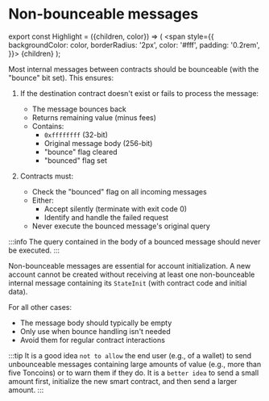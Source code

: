 # Non-bounceable messages

export const Highlight = ({children, color}) => (
<span
style={{
backgroundColor: color,
borderRadius: '2px',
color: '#fff',
padding: '0.2rem',
}}>
{children}
</span>
);

Most internal messages between contracts should be bounceable (with the "bounce" bit set). This ensures:

1. If the destination contract doesn't exist or fails to process the message:

   - The message bounces back
   - Returns remaining value (minus fees)
   - Contains:
     - `0xffffffff` (32-bit)
     - Original message body (256-bit)
     - "bounce" flag cleared
     - "bounced" flag set

2. Contracts must:
   - Check the "bounced" flag on all incoming messages
   - Either:
     - Accept silently (terminate with exit code 0)
     - Identify and handle the failed request
   - Never execute the bounced message's original query

:::info
The query contained in the body of a bounced message <Highlight color="#186E8A">should never be executed</Highlight>.
:::

Non-bounceable messages are essential for account initialization. A new account cannot be created without receiving at least one non-bounceable internal message containing its `StateInit` (with contract code and initial data).

For all other cases:

- The message body should typically be empty
- Only use when bounce handling isn't needed
- Avoid them for regular contract interactions

:::tip
It is a good idea `not to allow` the end user (e.g., of a wallet) to send unbounceable messages containing large amounts of value (e.g., more than five Toncoins) or to warn them if they do. It is a `better idea` to send a small amount first, initialize the new smart contract, and then send a larger amount.
:::
